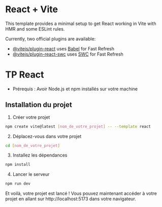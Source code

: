 # React + Vite

This template provides a minimal setup to get React working in Vite with HMR and some ESLint rules.

Currently, two official plugins are available:

- [@vitejs/plugin-react](https://github.com/vitejs/vite-plugin-react/blob/main/packages/plugin-react/README.md) uses [Babel](https://babeljs.io/) for Fast Refresh
- [@vitejs/plugin-react-swc](https://github.com/vitejs/vite-plugin-react-swc) uses [SWC](https://swc.rs/) for Fast Refresh

# TP React

* Prérequis : Avoir Node.js et npm installés sur votre machine

## Installation du projet

1) Créer votre projet

``` bash
npm create vite@latest [nom_de_votre_projet] -- --template react
```
2) Déplacez-vous dans votre projet

``` bash
cd [nom_de_votre_projet]
```
3) Installez les dépendances

``` bash
npm install
```
4) Lancer le serveur

``` bash
npm run dev
```

Et voilà, votre projet est lancé !
Vous pouvez maintenant accéder à votre projet en allant sur http://localhost:5173 dans votre navigateur.


